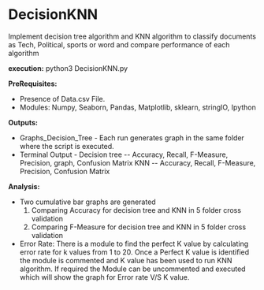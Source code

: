 # DecisionKNN

Implement decision tree algorithm and KNN algorithm to classify documents as Tech, Political, sports or word and compare performance of each algorithm 

**execution:** python3 DecisionKNN.py

**PreRequisites:**
- Presence of Data.csv File.
- Modules: Numpy, Seaborn, Pandas, Matplotlib, sklearn, stringIO, Ipython

**Outputs:**
- Graphs_Decision_Tree - Each run generates graph in the same folder where the script is executed.
- Terminal Output - Decision tree -- Accuracy, Recall, F-Measure, Precision, graph, Confusion Matrix
		     KNN -- Accuracy, Recall, F-Measure, Precision, Confusion Matrix

**Analysis:** 
- Two cumulative bar graphs are generated 
     1. Comparing Accuracy for decision tree and KNN in 5 folder cross validation
     2. Comparing F-Measure for decision tree and KNN in 5 folder cross validation
- Error Rate: There is a module to find the perfect K value by calculating error rate for k values from 1 to 20. Once a Perfect K value is identified the module is commented and K value has been used to run KNN algorithm. If required the Module can be uncommented and executed which will show the graph for Error rate V/S K value.
